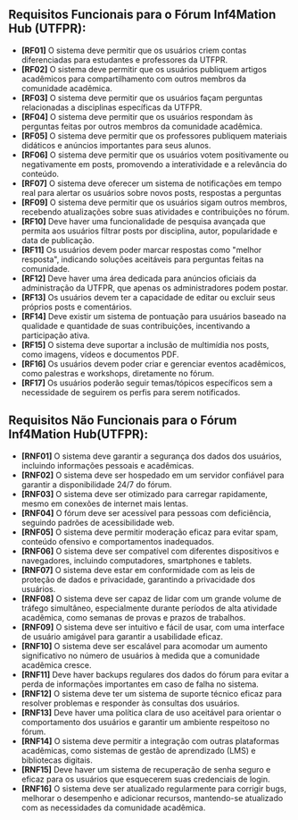 ## Requisitos Funcionais para o Fórum Inf4Mation Hub (UTFPR):

- **[RF01]** O sistema deve permitir que os usuários criem contas diferenciadas para estudantes e professores da UTFPR.
- **[RF02]** O sistema deve permitir que os usuários publiquem artigos acadêmicos para compartilhamento com outros membros da comunidade acadêmica.
- **[RF03]** O sistema deve permitir que os usuários façam perguntas relacionadas a disciplinas específicas da UTFPR.
- **[RF04]** O sistema deve permitir que os usuários respondam às perguntas feitas por outros membros da comunidade acadêmica.
- **[RF05]** O sistema deve permitir que os professores publiquem materiais didáticos e anúncios importantes para seus alunos.
- **[RF06]** O sistema deve permitir que os usuários votem positivamente ou negativamente em posts, promovendo a interatividade e a relevância do conteúdo.
- **[RF07]** O sistema deve oferecer um sistema de notificações em tempo real para alertar os usuários sobre novos posts, respostas a perguntas
- **[RF09]** O sistema deve permitir que os usuários sigam outros membros, recebendo atualizações sobre suas atividades e contribuições no fórum.
- **[RF10]** Deve haver uma funcionalidade de pesquisa avançada que permita aos usuários filtrar posts por disciplina, autor, popularidade e data de publicação.
- **[RF11]** Os usuários devem poder marcar respostas como "melhor resposta", indicando soluções aceitáveis para perguntas feitas na comunidade.
- **[RF12]** Deve haver uma área dedicada para anúncios oficiais da administração da UTFPR, que apenas os administradores podem postar.
- **[RF13]** Os usuários devem ter a capacidade de editar ou excluir seus próprios posts e comentários.
- **[RF14]** Deve existir um sistema de pontuação para usuários baseado na qualidade e quantidade de suas contribuições, incentivando a participação ativa.
- **[RF15]** O sistema deve suportar a inclusão de multimídia nos posts, como imagens, vídeos e documentos PDF.
- **[RF16]** Os usuários devem poder criar e gerenciar eventos acadêmicos, como palestras e workshops, diretamente no fórum.
- **[RF17]** Os usuários poderão seguir temas/tópicos específicos sem a necessidade de seguirem os perfis para serem notificados.


## Requisitos Não Funcionais para o Fórum Inf4Mation Hub(UTFPR):

- **[RNF01]** O sistema deve garantir a segurança dos dados dos usuários, incluindo informações pessoais e acadêmicas.
- **[RNF02]** O sistema deve ser hospedado em um servidor confiável para garantir a disponibilidade 24/7 do fórum.
- **[RNF03]** O sistema deve ser otimizado para carregar rapidamente, mesmo em conexões de internet mais lentas.
- **[RNF04]** O fórum deve ser acessível para pessoas com deficiência, seguindo padrões de acessibilidade web.
- **[RNF05]** O sistema deve permitir moderação eficaz para evitar spam, conteúdo ofensivo e comportamentos inadequados.
- **[RNF06]** O sistema deve ser compatível com diferentes dispositivos e navegadores, incluindo computadores, smartphones e tablets.
- **[RNF07]** O sistema deve estar em conformidade com as leis de proteção de dados e privacidade, garantindo a privacidade dos usuários.
- **[RNF08]** O sistema deve ser capaz de lidar com um grande volume de tráfego simultâneo, especialmente durante períodos de alta atividade acadêmica, como semanas de provas e prazos de trabalhos.
- **[RNF09]** O sistema deve ser intuitivo e fácil de usar, com uma interface de usuário amigável para garantir a usabilidade eficaz.
- **[RNF10]** O sistema deve ser escalável para acomodar um aumento significativo no número de usuários à medida que a comunidade acadêmica cresce.
- **[RNF11]** Deve haver backups regulares dos dados do fórum para evitar a perda de informações importantes em caso de falha no sistema.
- **[RNF12]** O sistema deve ter um sistema de suporte técnico eficaz para resolver problemas e responder às consultas dos usuários.
- **[RNF13]** Deve haver uma política clara de uso aceitável para orientar o comportamento dos usuários e garantir um ambiente respeitoso no fórum.
- **[RNF14]** O sistema deve permitir a integração com outras plataformas acadêmicas, como sistemas de gestão de aprendizado (LMS) e bibliotecas digitais.
- **[RNF15]** Deve haver um sistema de recuperação de senha seguro e eficaz para os usuários que esquecerem suas credenciais de login.
- **[RNF16]** O sistema deve ser atualizado regularmente para corrigir bugs, melhorar o desempenho e adicionar recursos, mantendo-se atualizado com as necessidades da comunidade acadêmica.
